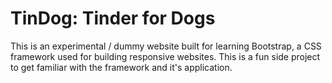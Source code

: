 # TinDog: Tinder for Dogs
This is an experimental / dummy website built for learning Bootstrap, a CSS framework used for building responsive websites. This is a fun side project to get familiar with the framework and it's application.
